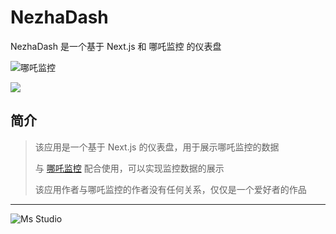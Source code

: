 # NezhaDash

NezhaDash 是一个基于 Next.js 和 哪吒监控 的仪表盘

![哪吒监控](https://file.lifebus.top/imgs/nezha_dash_cover.svg)

![](https://img.shields.io/badge/%E6%96%B0%E7%96%86%E8%90%8C%E6%A3%AE%E8%BD%AF%E4%BB%B6%E5%BC%80%E5%8F%91%E5%B7%A5%E4%BD%9C%E5%AE%A4-%E6%8F%90%E4%BE%9B%E6%8A%80%E6%9C%AF%E6%94%AF%E6%8C%81-blue)

## 简介

> 该应用是一个基于 Next.js 的仪表盘，用于展示哪吒监控的数据
>
> 与 [哪吒监控](https://nezha.wiki/) 配合使用，可以实现监控数据的展示
>
> 该应用作者与哪吒监控的作者没有任何关系，仅仅是一个爱好者的作品

---

![Ms Studio](https://file.lifebus.top/imgs/ms_blank_001.png)
